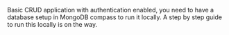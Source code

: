 Basic CRUD application with authentication enabled, you need to have a database setup in MongoDB compass to run it locally.
A step by step guide to run this locally is on the way.